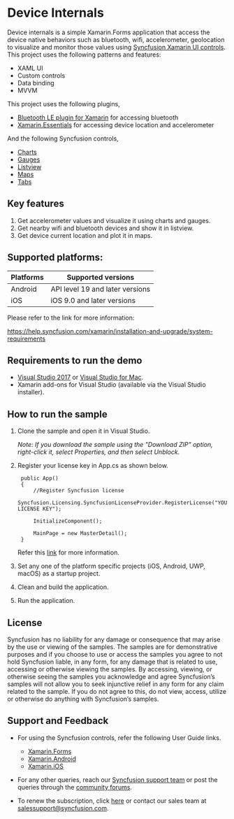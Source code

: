 # Device Internals #

Device internals is a simple Xamarin.Forms application that access the device native behaviors such as bluetooth, wifi, accelerometer, geolocation to visualize and monitor those values using [Syncfusion Xamarin UI controls](https://www.syncfusion.com/products/xamarin). This project uses the following patterns and features:

* XAML UI
* Custom controls
* Data binding
* MVVM

This project uses the following plugins,

* [Bluetooth LE plugin for Xamarin](https://github.com/xabre/xamarin-bluetooth-le) for accessing bluetooth
* [Xamarin.Essentials](https://github.com/xamarin/Essentials) for accessing device location and accelerometer 

And the following Syncfusion controls,

* [Charts](https://www.syncfusion.com/products/xamarin/charts)
* [Gauges](https://www.syncfusion.com/products/xamarin/circular-gauge)
* [Listview](https://www.syncfusion.com/products/xamarin/listview)
* [Maps](https://www.syncfusion.com/products/xamarin/maps)
* [Tabs](https://www.syncfusion.com/products/xamarin/tabs)


## Key features ##

1. Get accelerometer values and visualize it using charts and gauges.
2. Get nearby wifi and bluetooth devices and show it in listview.
4. Get device current location and plot it in maps.

## Supported platforms: ##

| Platforms | Supported versions |
| --------- | ------------------ |
| Android   | API level 19 and later versions |
| iOS | iOS 9.0 and later versions |

Please refer to the link for more information:

<https://help.syncfusion.com/xamarin/installation-and-upgrade/system-requirements>

## Requirements to run the demo ##

* [Visual Studio 2017](https://visualstudio.microsoft.com/downloads/) or [Visual Studio for Mac](https://visualstudio.microsoft.com/vs/mac/).
* Xamarin add-ons for Visual Studio (available via the Visual Studio installer).

## How to run the sample ##
  
  
1. Clone the sample and open it in Visual Studio.

   *Note: If you download the sample using the "Download ZIP" option, right-click it, select Properties, and then select Unblock.*

2. Register your license key in App.cs as shown below.

        public App()
        {
            //Register Syncfusion license
            Syncfusion.Licensing.SyncfusionLicenseProvider.RegisterLicense("YOUR LICENSE KEY");

            InitializeComponent();

            MainPage = new MasterDetail();
        } 

   Refer this [link](https://help.syncfusion.com/common/essential-studio/licensing/license-key#xamarinforms) for more information.

3. Set any one of the platform specific projects (iOS, Android, UWP, macOS) as a startup project.
4. Clean and build the application.
5. Run the application.

## License ##

Syncfusion has no liability for any damage or consequence that may arise by the use or viewing of the samples. The samples are for demonstrative purposes and if you choose to use or access the samples you agree to not hold Syncfusion liable, in any form, for any damage that is related to use, accessing or otherwise viewing the samples. By accessing, viewing, or otherwise seeing the samples you acknowledge and agree Syncfusion’s samples will not allow you to seek injunctive relief in any form for any claim related to the sample. If you do not agree to this, do not view, access, utilize or otherwise do anything with Syncfusion’s samples.


## Support and Feedback ##

* For using the Syncfusion controls, refer the following User Guide links.

   * [Xamarin.Forms](https://help.syncfusion.com/xamarin/introduction/overview)
   * [Xamarin.Android](https://help.syncfusion.com/xamarin-android/introduction/overview)
   * [Xamarin.iOS](https://help.syncfusion.com/xamarin-ios/introduction/overview)

* For any other queries, reach our [Syncfusion support team](https://www.syncfusion.com/support/directtrac/incidents/newincident) or post the queries through the [community forums](https://www.syncfusion.com/forums).

* To renew the subscription, click [here](https://www.syncfusion.com/sales/products) or contact our sales team at <salessupport@syncfusion.com>.
